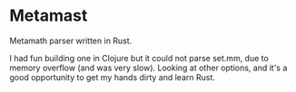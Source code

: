 # Metamast

Metamath parser written in Rust.

I had fun building one in Clojure but it could not parse set.mm, due to memory overflow (and was very slow).
Looking at other options, and it's a good opportunity to get my hands dirty and learn Rust.


